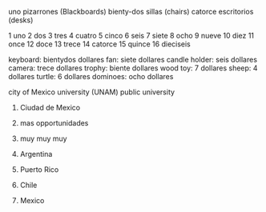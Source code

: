 uno pizarrones (Blackboards)
bienty-dos sillas (chairs)
catorce escritorios (desks)

1 uno
2 dos
3 tres
4 cuatro
5 cinco
6 seis
7 siete
8 ocho
9 nueve
10 diez
11 once
12 doce
13 trece
14 catorce
15 quince
16 dieciseis


keyboard: bientydos dollares
fan: siete dollares
candle holder: seis dollares 
camera: trece dollares
trophy: biente dollares
wood toy: 7 dollares
sheep: 4 dollares
turtle: 6 dollares
dominoes: ocho dollares

city of Mexico university (UNAM)
public university

1. Ciudad de Mexico
2. mas opportunidades
3. muy muy muy


1. Argentina
2. Puerto Rico
3. Chile
4. Mexico


